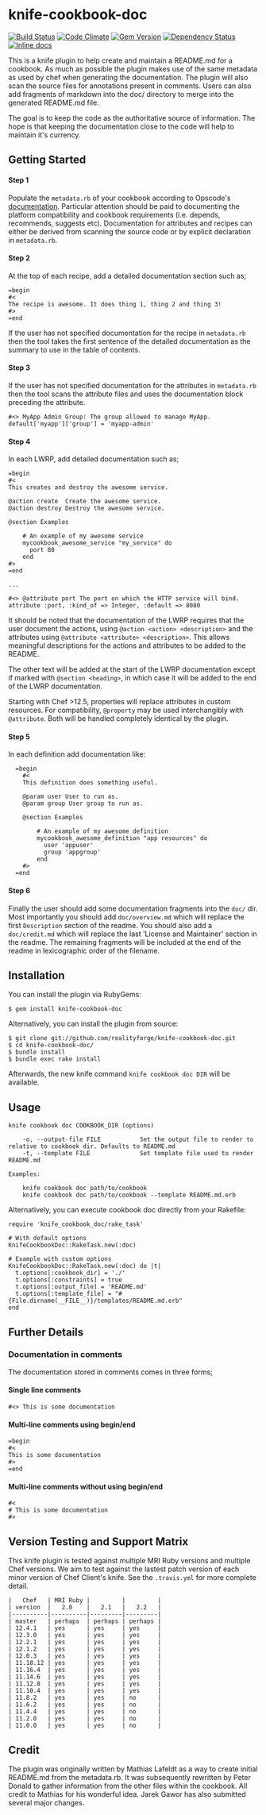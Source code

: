 # knife-cookbook-doc

[![Build Status](http://img.shields.io/travis/realityforge/knife-cookbook-doc.svg)](https://travis-ci.org/realityforge/knife-cookbook-doc)
[![Code Climate](https://codeclimate.com/github/realityforge/knife-cookbook-doc/badges/gpa.svg)](https://codeclimate.com/github/realityforge/knife-cookbook-doc)
[![Gem Version](https://badge.fury.io/rb/knife-cookbook-doc.svg)](http://badge.fury.io/rb/knife-cookbook-doc)
[![Dependency Status](https://gemnasium.com/realityforge/knife-cookbook-doc.svg)](https://gemnasium.com/realityforge/knife-cookbook-doc)
[![Inline docs](http://inch-ci.org/github/realityforge/knife-cookbook-doc.svg)](http://inch-ci.org/github/realityforge/knife-cookbook-doc)


This is a knife plugin to help create and maintain a README.md for a cookbook.
As much as possible the plugin makes use of the same metadata as used by chef
when generating the documentation. The plugin will also scan the source files
for annotations present in comments. Users can also add fragments of markdown
into the doc/ directory to merge into the generated README.md file.

The goal is to keep the code as the authoritative source of information. The
hope is that keeping the documentation close to the code will help to maintain
it's currency.

## Getting Started

#### Step 1

Populate the `metadata.rb` of your cookbook according to Opscode's
[documentation](http://docs.opscode.com/config_rb_metadata.html). Particular
attention should be paid to documenting the platform compatibility and
cookbook requirements (i.e. depends, recommends, suggests etc). Documentation
for attributes and recipes can either be derived from scanning the source
code or by explicit declaration in `metadata.rb`.

#### Step 2

At the top of each recipe, add a detailed documentation section such as;

    =begin
    #<
    The recipe is awesome. It does thing 1, thing 2 and thing 3!
    #>
    =end

If the user has not specified documentation for the recipe in `metadata.rb`
then the tool takes the first sentence of the detailed documentation as the
summary to use in the table of contents.

#### Step 3

If the user has not specified documentation for the attributes in `metadata.rb`
then the tool scans the attribute files and uses the documentation block
preceding the attribute.

    #<> MyApp Admin Group: The group allowed to manage MyApp.
    default['myapp']['group'] = 'myapp-admin'

#### Step 4

In each LWRP, add detailed documentation such as;

    =begin
    #<
    This creates and destroy the awesome service.

    @action create  Create the awesome service.
    @action destroy Destroy the awesome service.

    @section Examples

        # An example of my awesome service
        mycookbook_awesome_service "my_service" do
          port 80
        end
    #>
    =end

    ...

    #<> @attribute port The port on which the HTTP service will bind.
    attribute :port, :kind_of => Integer, :default => 8080

It should be noted that the documentation of the LWRP requires that the user
document the actions, using `@action <action> <description>` and the attributes
using `@attribute <attribute> <description>`. This allows meaningful
descriptions for the actions and attributes to be added to the README.

The other text will be added at the start of the LWRP documentation
except if marked with `@section <heading>`, in which case it will be added
to the end of the LWRP documentation.

Starting with Chef >12.5, properties will replace attributes in custom
resources. For compatibility, `@property` may be used interchangibly with
`@attribute`. Both will be handled completely identical by the plugin.

#### Step 5

In each definition add documentation like:

      =begin
        #<
        This definition does something useful.

        @param user User to run as.
        @param group User group to run as.

        @section Examples

            # An example of my awesome definition
            mycookbook_awesome_definition "app resources" do
              user 'appuser'
              group 'appgroup'
            end
        #>
      =end


#### Step 6

Finally the user should add some documentation fragments into the `doc/` dir.
Most importantly you should add `doc/overview.md` which will replace the first
`Description` section of the readme. You should also add a `doc/credit.md` which
will replace the last 'License and Maintainer' section in the readme. The
remaining fragments will be included at the end of the readme in lexicographic
order of the filename.

## Installation

You can install the plugin via RubyGems:

    $ gem install knife-cookbook-doc

Alternatively, you can install the plugin from source:

    $ git clone git://github.com/realityforge/knife-cookbook-doc.git
    $ cd knife-cookbook-doc/
    $ bundle install
    $ bundle exec rake install

Afterwards, the new knife command `knife cookbook doc DIR` will be available.

## Usage

    knife cookbook doc COOKBOOK_DIR (options)

        -o, --output-file FILE           Set the output file to render to relative to cookbook dir. Defaults to README.md
        -t, --template FILE              Set template file used to render README.md

    Examples:

        knife cookbook doc path/to/cookbook
        knife cookbook doc path/to/cookbook --template README.md.erb

Alternatively, you can execute cookbook doc directly from your Rakefile:

    require 'knife_cookbook_doc/rake_task'

    # With default options
    KnifeCookbookDoc::RakeTask.new(:doc)

    # Example with custom options
    KnifeCookbookDoc::RakeTask.new(:doc) do |t|
      t.options[:cookbook_dir] = './'
      t.options[:constraints] = true
      t.options[:output_file] = 'README.md'
      t.options[:template_file] = "#{File.dirname(__FILE__)}/templates/README.md.erb"
    end

## Further Details

### Documentation in comments

The documentation stored in comments comes in three forms;

#### Single line comments

    #<> This is some documentation

#### Multi-line comments using begin/end

    =begin
    #<
    This is some documentation
    #>
    =end

#### Multi-line comments without using begin/end

    #<
    # This is some documentation
    #>

## Version Testing and Support Matrix

This knife plugin is tested against multiple MRI Ruby versions and multiple
Chef versions. We aim to test against the lastest patch version of each minor
version of Chef Client's knife. See the `.travis.yml` for more complete detail.

```
|   Chef   | MRI Ruby |         |         |
| version  |   2.0    |   2.1   |   2.2   |
|----------|----------|---------|---------|
| master   | perhaps  | perhaps | perhaps |
| 12.4.1   | yes      | yes     | yes     |
| 12.3.0   | yes      | yes     | yes     |
| 12.2.1   | yes      | yes     | yes     |
| 12.1.2   | yes      | yes     | yes     |
| 12.0.3   | yes      | yes     | yes     |
| 11.18.12 | yes      | yes     | yes     |
| 11.16.4  | yes      | yes     | yes     |
| 11.14.6  | yes      | yes     | yes     |
| 11.12.8  | yes      | yes     | yes     |
| 11.10.4  | yes      | yes     | yes     |
| 11.8.2   | yes      | yes     | no      |
| 11.6.2   | yes      | yes     | no      |
| 11.4.4   | yes      | yes     | no      |
| 11.2.0   | yes      | yes     | no      |
| 11.0.0   | yes      | yes     | no      |
```

## Credit

The plugin was originally written by Mathias Lafeldt as a way to create
initial README.md from the metadata.rb. It was subsequently rewritten by
Peter Donald to gather information from the other files within the cookbook.
All credit to Mathias for his wonderful idea. Jarek Gawor has also submitted
several major changes.

